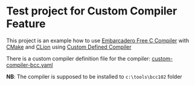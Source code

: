 Test project for Custom Compiler Feature
===

This project is an example how to use [Embarcadero Free C Compiler](https://www.embarcadero.com/free-tools/ccompiler) 
with [CMake](https://cmake.org/) and [CLion](https://www.jetbrains.com/clion/)
using [Custom Defined Compiler](https://youtrack.jetbrains.com/issue/CPP-9615)

There is a custom compiler definition file for the compiler: [custom-compiler-bcc.yaml](custom-compiler-bcc.yaml)

**NB**: The compiler is supposed to be installed to `c:\tools\bcc102` folder